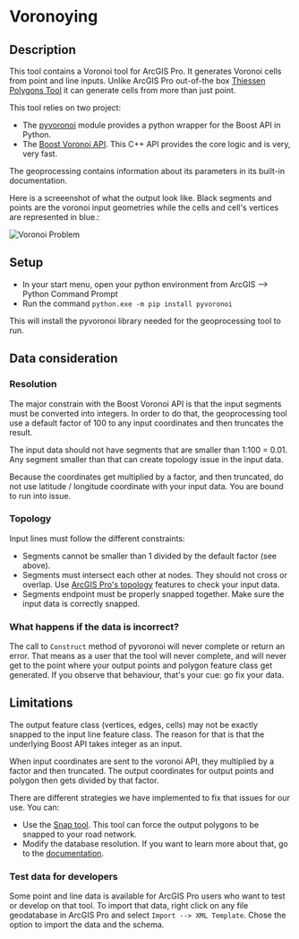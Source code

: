 # Voronoying

## Description

This tool contains a Voronoi tool for ArcGIS Pro. It generates Voronoi cells from point and line inputs. Unlike ArcGIS Pro out-of-the box [Thiessen Polygons Tool](https://pro.arcgis.com/en/pro-app/latest/tool-reference/analysis/create-thiessen-polygons.htm) it can generate cells from more than just point.

This tool relies on two project:
 - The [pyvoronoi](https://pypi.org/project/pyvoronoi) module provides a python wrapper for the Boost API in Python.
 - The [Boost Voronoi API](https://www.boost.org/doc/libs/1_75_0/libs/polygon/doc/voronoi_main.htm). This C++ API provides the core logic and is very, very fast. 

The geoprocessing contains information about its parameters in its built-in documentation.

Here is a screeenshot of what the output look like. Black segments and points are the voronoi input geometries while the cells and cell's vertices are represented in blue.:

![Voronoi Problem](/resources/VoronoiResults.png "Voronoi Problem")

## Setup

 - In your start menu, open your python environment from ArcGIS --> Python Command Prompt
 - Run the command `python.exe -m pip install pyvoronoi`

This will install the pyvoronoi library needed for the geoprocessing tool to run.

## Data consideration

### Resolution

The major constrain with the Boost Voronoi API is that the input segments must be converted into integers. In order to do that, the geoprocessing tool use a default factor of 100 to any input coordinates and then truncates the result. 

The input data should not have segments that are smaller than 1:100 = 0.01. Any segment smaller than that can create topology issue in the input data.

Because the coordinates get multiplied by a factor, and then truncated, do not use latitude / longitude coordinate with your input data. You are bound to run into issue.

### Topology

Input lines must follow the different constraints:

 - Segments cannot be smaller than 1 divided by the default factor (see above).
 - Segments must intersect each other at nodes. They should not cross or overlap. Use [ArcGIS Pro's topology](https://pro.arcgis.com/en/pro-app/latest/help/editing/geodatabase-topology.htm) features to check your input data.
 - Segments endpoint must be properly snapped together. Make sure the input data is correctly snapped.

 ### What happens if the data is incorrect?

 The call to `Construct` method of pyvoronoi will never complete or return an error. That means as a user that the tool will never complete, and will never get to the point where your output points and polygon feature class get generated. If you observe that behaviour, that's your cue: go fix your data.

## Limitations

The output feature class (vertices, edges, cells) may not be exactly snapped to the input line feature class. The reason for that is that the underlying Boost API takes integer as an input. 

When input coordinates are sent to the voronoi API, they multiplied by a factor and then truncated. The output coordinates for output points and polygon then gets divided by that factor.

There are different strategies we have implemented to fix that issues for our use. You can:
 - Use the [Snap tool](https://pro.arcgis.com/en/pro-app/latest/tool-reference/editing/snap.htm). This tool can force the output polygons to be snapped to your road network.
 - Modify the database resolution. If you want to learn more about that, go to the [documentation](https://pro.arcgis.com/en/pro-app/latest/help/data/geodatabases/overview/the-properties-of-a-spatial-reference.htm). 


### Test data for developers

Some point and line data is available for ArcGIS Pro users who want to test or develop on that tool. To import that data, right click on any file geodatabase in ArcGIS Pro and select `Import --> XML Template`. Chose the option to import the data and the schema.
